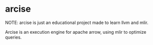 # arcise

NOTE: arcise is just an educational project made to learn llvm and mlir.

Arcise is an execution engine for apache arrow, using mlir to optimize queries.
